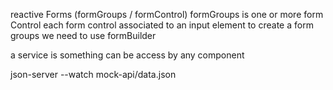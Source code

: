 
reactive Forms (formGroups / formControl)
formGroups is one or more form Control
each form control associated to an input element
to create a form groups we need to use formBuilder

a service is something can be access by any component


json-server --watch mock-api/data.json
